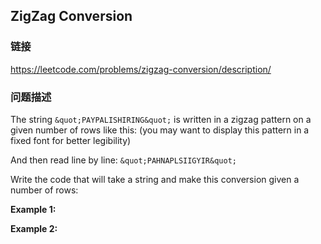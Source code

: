 ## ZigZag Conversion  
### 链接  
https://leetcode.com/problems/zigzag-conversion/description/  
### 问题描述
The string `&quot;PAYPALISHIRING&quot;` is written in a zigzag pattern on a given number of rows like this: (you may want to display this pattern in a fixed font for better legibility)

And then read line by line: `&quot;PAHNAPLSIIGYIR&quot;`

Write the code that will take a string and make this conversion given a number of rows:

**Example 1:**

**Example 2:**
